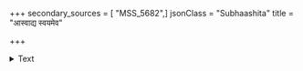 +++
secondary_sources = [ "MSS_5682",]
jsonClass = "Subhaashita"
title = "आस्वाद्य स्वयमेव"

+++

<details><summary>Text</summary>

आस्वाद्य स्वयमेव वच्मि महतीर्मर्मच्छिदो वेदना मा भूत् कस्यचिदप्ययं परिभवो याच्ञेति संसारिणः।  
पश्य भ्रातरियं हि गौरवजराधिक्कारकेलिस्थली मानम्लानिमसी गुणव्यतिकरप्रागल्भ्यगर्भच्युतिः॥
</details>
